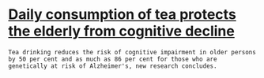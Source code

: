# [Daily consumption of tea protects the elderly from cognitive decline](https://www.sciencedaily.com/releases/2017/03/170316093412.htm)

    Tea drinking reduces the risk of cognitive impairment in older persons by 50 per cent and as much as 86 per cent for those who are genetically at risk of Alzheimer's, new research concludes.
  